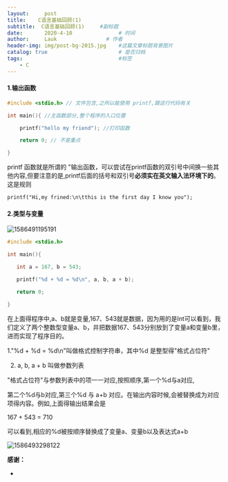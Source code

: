 ```yaml
---
layout:     post   				    
title:    C语言基础回顾(1)				 
subtitle:  C语言基础回顾(1)     #副标题
date:       2020-4-10			   	# 时间
author:     Lauk				# 作者
header-img: img/post-bg-2015.jpg 	#这篇文章标题背景图片
catalog: true 						# 是否归档
tags:								#标签
    - C
---
```


#### 1.输出函数

```c
#include <stdio.h> // 文件包含,之所以能使用 printf,跟这行代码有关

int main(){	//主函数部分,整个程序的入口位置

	printf("hello my friend"); //打印函数

	return 0; // 不是重点

}
```

printf 函数就是所谓的 "输出函数，可以尝试在printf函数的双引号中间换一些其他内容,但要注意的是,printf后面的括号和双引号**必须实在英文输入法环境下的**。这是规则

```
printf("Hi,my frined:\n\tthis is the first day I know you");
```

#### 2.类型与变量

![1586491195191]( https://static001.geekbang.org/resource/image/84/b3/8400db71ab5a307ea0a5c4b14f9b8db3.jpg )

```c
#include <stdio.h>

int main(){

​	int a = 167, b = 543;

​	printf("%d + %d = %d\n", a, b, a + b);

​	return 0;

}
```

在上面得程序中,a、b就是变量,167、543就是数据，因为用的是Int可以看到，我们定义了两个整数型变量a、b，并把数据167、543分别放到了变量a和变量b里，进而实现了程序目的。

  1."%d + %d = %d\n"叫做格式控制字符串，其中%d 是整型得"格式占位符"

2. a, b, a + b 叫做参数列表

"格式占位符"与参数列表中的项一一对应,按照顺序,第一个%d与a对应,

第二个%d与b对应,第三个%d 与 a+b 对应。在输出内容时候,会被替换成为对应项得内容。例如,上面得输出结果会是

 167 +  543 = 710

可以看到,相应的%d被按顺序替换成了变量a、变量b以及表达式a+b

![1586493298122]( https://static001.geekbang.org/resource/image/8b/7f/8b14b84efaa6ef6a1bfb9ea6c33ef57f.jpg )







**感谢：**

* 
